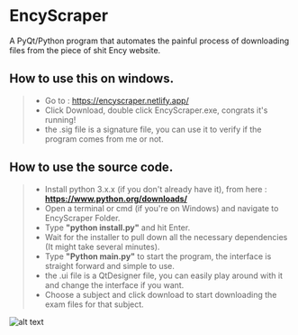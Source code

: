 # EncyScraper
A PyQt/Python program that automates the painful process of downloading files from the piece of shit Ency website.

## How to use this on windows.
> - Go to : https://encyscraper.netlify.app/
> - Click Download, double click EncyScraper.exe, congrats it's running!
> - the .sig file is a signature file, you can use it to verify if the program comes from me or not.

## How to use the source code.
> - Install python 3.x.x (if you don't already have it), from here : **https://www.python.org/downloads/**
> - Open a terminal or cmd (if you're on Windows) and navigate to EncyScraper Folder.
> - Type **"python install.py"** and hit Enter.
> - Wait for the installer to pull down all the necessary dependencies (It might take several minutes).
> - Type **"Python main.py"** to start the program, the interface is straight forward and simple to use.
> - the .ui file is a QtDesigner file, you can easily play around with it and change the interface if you want.
> - Choose a subject and click download to start downloading the exam files for that subject.

![alt text](https://i.ibb.co/4sHXd1Z/ency-scraper.png)
